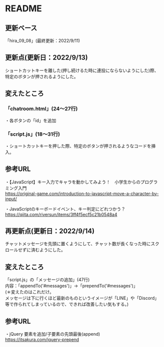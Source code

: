 # README
## 更新ベース
「hira_09_08」(最終更新：2022/9/11)

## 更新点(更新日：2022/9/13)
ショートカットキーを離した(押し続けるた時に連投にならないようにした)際、特定のボタンが押されるようにした。

## 変えたところ
### 「chatroom.html」(24～27行)
・各ボタンの「id」を追加
### 「script.js」(18～31行)
・ショートカットキーを押した際、特定のボタンが押されるようなコードを挿入。

## 参考URL
・【JavaScript】キー入力でキャラを動かしてみよう！　小学生からのプログラミング入門<br>
https://original-game.com/introduction-to-javascript-move-a-character-by-input/

・JavaScriptのキーボードイベント、キー判定にどれつかう？<br>
https://qiita.com/riversun/items/3ff4f5ecf5c21b0548a4



## 再更新点(更新日：2022/9/14)
チャットメッセージを先頭に置くようにして、チャット数が長くなった時にスクロールせずに済むようにした。

## 変えたところ
「script.js」の「メッセージの追加」(47行)<br>
          内容：「appendTo('#messages')」→「prependTo('#messages')」<br>
  (＊変えたのはこれだけ。<br>メッセージは下に行くほど最新のものというイメージが「LINE」や「Discord」等で作られてしまっているので、できれば改善したい気もする。)
  
  ## 参考URL
  ・jQuery 要素を追加/子要素の先頭最後(append)<br>
  https://itsakura.com/jquery-prepend
